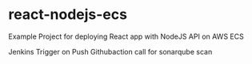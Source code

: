 # react-nodejs-ecs
Example Project for deploying React app with NodeJS API on AWS ECS
 
Jenkins Trigger on Push
Githubaction call for sonarqube scan

